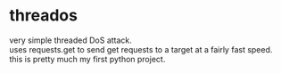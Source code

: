 # threados
very simple threaded DoS attack.  
uses requests.get to send get requests to a target at a fairly fast speed.  
this is pretty much my first python project.
